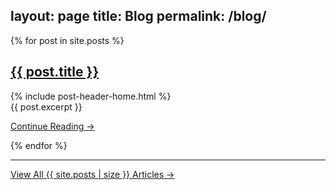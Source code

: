 layout: page
title: Blog
permalink: /blog/
---
{% for post in site.posts %}
<div class="post-header-home">
  <h2 class="post-title-home">
    <a href="{{ post.url | prepend:site.baseurl }}">{{ post.title }}</a>
  </h1>
  {% include post-header-home.html %}
</div>
<div class="post-excerpt-home">
  {{ post.excerpt }}
  <p class="text-right"><a href="{{ post.url | prepend:site.baseurl }}">Continue Reading &rarr;</a></p>
</div>
{% endfor %}
<hr>
<div class="home-read-more">
  <a href="{{ "/archive" | prepend:site.baseurl }}" class="btn btn-primary btn-block btn-lg">View All {{ site.posts | size }} Articles →</a>
</div>